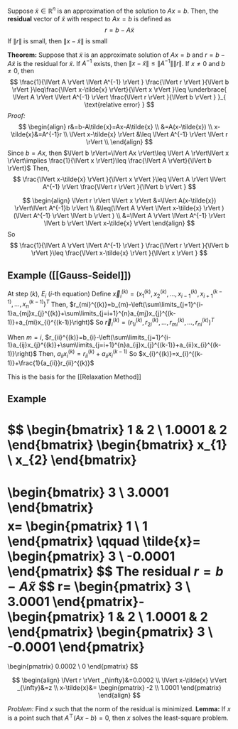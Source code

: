 
Suppose $\tilde{x}\in\mathbb{R}^{n}$ is an approximation of the solution to $Ax=b$. Then, the **residual** vector of $\tilde{x}$ with respect to $Ax=b$ is defined as
$$
r=b-A\tilde{x}
$$
If $\lVert r \rVert$ is small, then $\lVert x-\tilde{x} \rVert$ is small

**Theorem:** Suppose that $\tilde{x}$ is an approximate solution of $Ax=b$ and $r=b-A\tilde{x}$ is the residual for $\tilde{x}$. If $A^{-1}$ exists, then $\lVert x-\tilde{x} \rVert\leq \lVert A^{-1} \rVert\lVert r \rVert$. If $x\neq 0$ and $b\neq 0$, then
$$
\frac{1}{\lVert A \rVert \lVert A^{-1} \rVert } \frac{\lVert r \rVert }{\lVert b \rVert }\leq\frac{\lVert x-\tilde{x} \rVert}{\lVert x \rVert }\leq \underbrace{ \lVert A \rVert \lVert A^{-1} \rVert \frac{\lVert r \rVert }{\lVert b \rVert } }_{ \text{relative error} }
$$
*Proof:*
$$
\begin{align}
r&=b-A\tilde{x}=Ax-A\tilde{x} \\
&=A(x-\tilde{x}) \\
x-\tilde{x}&=A^{-1}r \\
\lVert x-\tilde{x} \rVert &\leq \lVert A^{-1} \rVert \lVert r \rVert \\
\end{align}
$$
Since $b=Ax$, then $\lVert b \rVert=\lVert Ax \rVert\leq \lVert A \rVert\lVert x \rVert\implies \frac{1}{\lVert x \rVert}\leq \frac{\lVert A \rVert}{\lVert b \rVert}$
Then,
$$
\frac{\lVert x-\tilde{x} \rVert }{\lVert x \rVert }\leq \lVert A \rVert \lVert A^{-1} \rVert \frac{\lVert r \rVert }{\lVert b \rVert }
$$

$$
\begin{align}
\lVert r \rVert \lVert x \rVert &=\lVert A(x-\tilde{x}) \rVert\lVert A^{-1}b \rVert  \\
&\leq(\lVert A \rVert \lVert x-\tilde{x} \rVert )(\lVert A^{-1} \rVert \lVert b \rVert ) \\
&=\lVert A \rVert \lVert A^{-1} \rVert \lVert b \rVert \lVert x-\tilde{x} \rVert  
\end{align}
$$
So
$$
\frac{1}{\lVert A \rVert \lVert A^{-1} \rVert } \frac{\lVert r \rVert }{\lVert b \rVert }\leq \frac{\lVert x-\tilde{x} \rVert }{\lVert x \rVert }  
$$

## Example ([[Gauss-Seidel]])
At step $(k)$, $E_{i}$ ($i\text{-th}$ equation)
Define $\vec{x}_{i}^{(k)}=(x_{1}^{(k)},x_{2}^{(k)},\dots,x_{i-1}^{(k)},x_{i+1}^{(k-1)},\dots,x_{n}^{(k-1)})^{T}$
Then, $r_{mi}^{(k)}=b_{m}-\left(\sum\limits_{j=1}^{i-1}a_{mj}x_{j}^{(k)}+\sum\limits_{j=i+1}^{n}a_{mj}x_{j}^{(k-1)}+a_{mi}x_{i}^{(k-1)}\right)$
So $\vec{r}_{i}^{(k)}=(r_{1i}^{(k)},r_{2i}^{(k)},\dots,r_{mi}^{(k)},\dots,r_{ni}^{(k)})^{T}$

When $m=i$, $r_{ii}^{(k)}=b_{i}-\left(\sum\limits_{j=1}^{i-1}a_{ij}x_{j}^{(k)}+\sum\limits_{j=i+1}^{n}a_{ij}x_{j}^{(k-1)}+a_{ii}x_{i}^{(k-1)}\right)$
Then, $a_{ii}x_{i}^{(k)}=r_{ii}^{(k)}+a_{ii}x_{i}^{(k-1)}$
So $x_{i}^{(k)}=x_{i}^{(k-1)}+\frac{1}{a_{ii}}r_{ii}^{(k)}$

This is the basis for the [[Relaxation Method]]


## Example
$$
\begin{bmatrix}
1 & 2 \\
1.0001 & 2
\end{bmatrix}
\begin{bmatrix}
x_{1} \\
x_{2}
\end{bmatrix}
=
\begin{bmatrix}
3 \\
3.0001
\end{bmatrix}
$$
$$
x=
\begin{pmatrix}
1 \\
1
\end{pmatrix}
\qquad
\tilde{x}=
\begin{pmatrix}
3 \\
-0.0001
\end{pmatrix}
$$
The residual $r=b-A\tilde{x}$
$$
r=
\begin{pmatrix}
3 \\
3.0001
\end{pmatrix}-
\begin{pmatrix}
1 & 2 \\
1.0001 & 2
\end{pmatrix}
\begin{pmatrix}
3 \\
-0.0001
\end{pmatrix}
=
\begin{pmatrix}
0.0002 \\
0
\end{pmatrix}
$$

$$
\begin{align}
\lVert r \rVert _{\infty}&=0.0002 \\
\lVert x-\tilde{x} \rVert _{\infty}&=z \\
x-\tilde{x}&=  
\begin{pmatrix}
-2 \\
1.0001
\end{pmatrix}
\end{align}
$$

*Problem:* Find $x$ such that the norm of the residual is minimized.
**Lemma:** If $x$ is a point such that $A^{\top}(Ax-b)=0$, then $x$ solves the least-square problem.